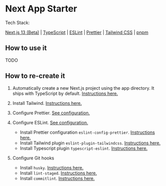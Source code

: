 # Next App Starter

Tech Stack:

[Next.js 13 (Beta)](https://beta.nextjs.org/docs/getting-started) | [TypeScript](https://www.typescriptlang.org/) | [ESLint](https://eslint.org/) | [Prettier](https://prettier.io/) | [Tailwind CSS](https://tailwindcss.com/) | [pnpm](https://pnpm.io/)

## How to use it

TODO

## How to re-create it

1.  Automatically create a new Next.js project using the app directory. It ships with TypeScript by default. [Instructions here.](https://beta.nextjs.org/docs/installation#automatic-installation)

1.  Install Tailwind. [Instructions here.](https://beta.nextjs.org/docs/styling/tailwind-css)

1.  Configure Prettier. [See configuration.](./.prettierrc)

1.  Configure ESLint. [See configuration.](./.eslintrc.json)

    -   Install Prettier configuration `eslint-config-prettier`. [Instructions here.](https://prettier.io/docs/en/integrating-with-linters.html)
    -   Install Tailwind plugin `eslint-plugin-tailwindcss`. [Instructions here.](https://www.npmjs.com/package/eslint-plugin-tailwindcss)
    -   Install Typescript plugin `typescript-eslint`. [Instructions here.](https://typescript-eslint.io/getting-started#step-1-installation)

1.  Configure Git hooks

    -   Install `husky`. [Instructions here.](https://typicode.github.io/husky/#/?id=install)
    -   Install `lint-staged`. [Instructions here.](https://typicode.github.io/husky/#/?id=install)
    -   Install `commitlint`. [Instructions here.](https://typicode.github.io/husky/#/?id=install)

